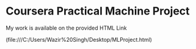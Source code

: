 # Coursera Practical Machine Project

My work is available on the provided HTML Link

(file:///C:/Users/Wazir%20Singh/Desktop/MLProject.html)
